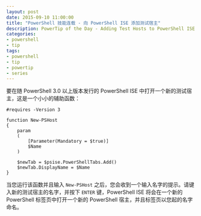 ```yaml
---
layout: post
date: 2015-09-10 11:00:00
title: "PowerShell 技能连载 - 向 PowerShell ISE 添加测试宿主"
description: PowerTip of the Day - Adding Test Hosts to PowerShell ISE
categories:
- powershell
- tip
tags:
- powershell
- tip
- powertip
- series
---
```

要在随 PowerShell 3.0 以上版本发行的 PowerShell ISE 中打开一个新的测试宿主，这是一个小小的辅助函数：

    #requires -Version 3
    
    function New-PSHost
    {
        param
        (
            [Parameter(Mandatory = $true)]
            $Name
        )
    
        $newTab = $psise.PowerShellTabs.Add()
        $newTab.DisplayName = $Name
    }

当您运行该函数并且输入 `New-PSHost` 之后，您会收到一个输入名字的提示。请键入新的测试宿主的名字，并按下 `ENTER` 键，PowerShell ISE 将会在一个新的 PowerShell 标签页中打开一个新的 PowerShell 宿主，并且标签页以您起的名字命名。

<!--本文国际来源：[Adding Test Hosts to PowerShell ISE](http://community.idera.com/powershell/powertips/b/tips/posts/adding-test-hosts-to-powershell-ise)-->
